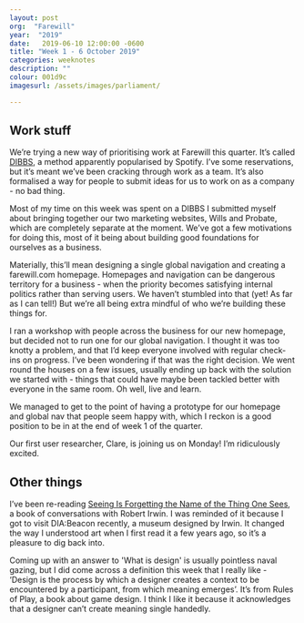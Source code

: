 ```yaml
---
layout: post
org:  "Farewill"
year:  "2019"
date:   2019-06-10 12:00:00 -0600
title: "Week 1 - 6 October 2019"
categories: weeknotes
description: ""
colour: 001d9c
imagesurl: /assets/images/parliament/

---
```



## Work stuff


We’re trying a new way of prioritising work at Farewill this quarter. It’s called [DIBBS](https://blog.crisp.se/wp-content/uploads/2016/06/DIBB.png), a method apparently popularised by Spotify. I’ve some reservations, but it’s meant we’ve been cracking through work as a team. It’s also formalised a way for people to submit ideas for us to work on as a company - no bad thing. 

Most of my time on this week was spent on a DIBBS I submitted myself about bringing together our two marketing websites, Wills and Probate, which are completely separate at the moment. We’ve got a few motivations for doing this, most of it being about building good foundations for ourselves as a business. 

Materially, this’ll mean designing a single global navigation and creating a farewill.com homepage. Homepages and navigation can be dangerous territory for a business - when the priority becomes satisfying internal politics rather than serving users. We haven’t stumbled into that (yet! As far as I can tell!) But we’re all being extra mindful of who we’re building these things for. 

I ran a workshop with people across the business for our new homepage, but decided not to run one for our global navigation. I thought it was too knotty a problem, and that I’d keep everyone involved with regular check-ins on progress. I’ve been wondering if that was the right decision. We went round the houses on a few issues, usually ending up back with the solution we started with - things that could have maybe been tackled better with everyone in the same room. Oh well, live and learn.

We managed to get to the point of having a prototype for our homepage and global nav that people seem happy with, which I reckon is a good position to be in at the end of week 1 of the quarter. 

Our first user researcher, Clare, is joining us on Monday! I’m ridiculously excited.


## Other things


I’ve been re-reading [Seeing Is Forgetting the Name of the Thing One Sees](https://www.amazon.co.uk/Seeing-Forgetting-Name-Thing-Sees/dp/0520256093), a book of conversations with Robert Irwin. I was reminded of it because I got to visit DIA:Beacon recently, a museum designed by Irwin. It changed the way I understood art when I first read it a few years ago, so it’s a pleasure to dig back into. 

Coming up with an answer to 'What is design' is usually pointless naval gazing, but I did come across a definition this week that I really like - ‘Design is the process by which a designer creates a context to be encountered by a participant, from which meaning emerges’. It’s from Rules of Play, a book about game design. I think I like it because it acknowledges that a designer can’t create meaning single handedly. 
